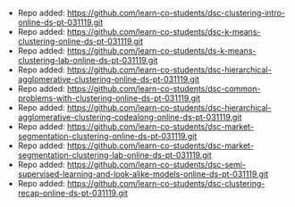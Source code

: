 
- Repo added: https://github.com/learn-co-students/dsc-clustering-intro-online-ds-pt-031119.git
- Repo added: https://github.com/learn-co-students/dsc-k-means-clustering-online-ds-pt-031119.git
- Repo added: https://github.com/learn-co-students/ds-k-means-clustering-lab-online-ds-pt-031119.git
- Repo added: https://github.com/learn-co-students/dsc-hierarchical-agglomerative-clustering-online-ds-pt-031119.git
- Repo added: https://github.com/learn-co-students/dsc-common-problems-with-clustering-online-ds-pt-031119.git
- Repo added: https://github.com/learn-co-students/dsc-hierarchical-agglomerative-clustering-codealong-online-ds-pt-031119.git
- Repo added: https://github.com/learn-co-students/dsc-market-segmentation-clustering-online-ds-pt-031119.git
- Repo added: https://github.com/learn-co-students/dsc-market-segmentation-clustering-lab-online-ds-pt-031119.git
- Repo added: https://github.com/learn-co-students/dsc-semi-supervised-learning-and-look-alike-models-online-ds-pt-031119.git
- Repo added: https://github.com/learn-co-students/dsc-clustering-recap-online-ds-pt-031119.git